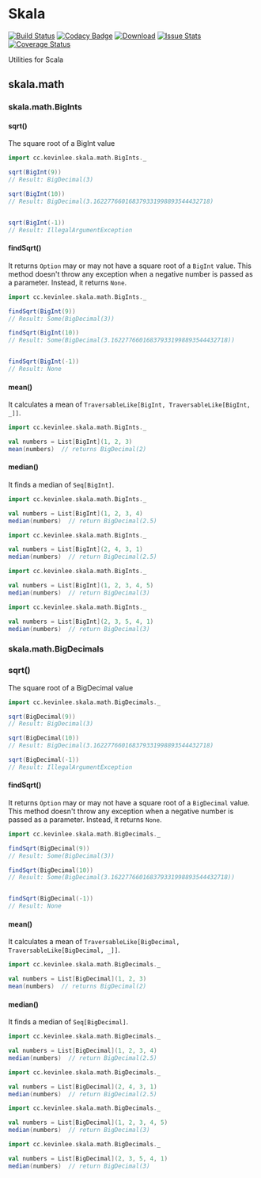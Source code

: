 Skala
=====
[![Build Status](https://travis-ci.org/Kevin-Lee/skala.svg)](https://travis-ci.org/Kevin-Lee/skala)
[![Codacy Badge](https://www.codacy.com/project/badge/6918a01879ce4870b7210f0f1c0bef18)](https://www.codacy.com/app/kevin-lee/skala)
[![Download](https://api.bintray.com/packages/kevinlee/maven/skala/images/download.svg)](https://bintray.com/kevinlee/maven/skala/_latestVersion)
[![Issue Stats](http://www.issuestats.com/github/Kevin-Lee/skala/badge/issue)](http://www.issuestats.com/github/Kevin-Lee/skala)
[![Coverage Status](https://coveralls.io/repos/Kevin-Lee/skala/badge.svg)](https://coveralls.io/r/Kevin-Lee/skala)

Utilities for Scala

## skala.math

### skala.math.BigInts

#### sqrt()
The square root of a BigInt value

```scala
import cc.kevinlee.skala.math.BigInts._

sqrt(BigInt(9))
// Result: BigDecimal(3)

sqrt(BigInt(10))
// Result: BigDecimal(3.162277660168379331998893544432718)


sqrt(BigInt(-1))
// Result: IllegalArgumentException
```

#### findSqrt()
It returns `Option` may or may not have a square root of a `BigInt` value. This method doesn't throw any exception when a negative number is passed as a parameter. Instead, it returns `None`.

```scala
import cc.kevinlee.skala.math.BigInts._

findSqrt(BigInt(9))
// Result: Some(BigDecimal(3))

findSqrt(BigInt(10))
// Result: Some(BigDecimal(3.162277660168379331998893544432718))


findSqrt(BigInt(-1))
// Result: None
```

#### mean()
It calculates a mean of `TraversableLike[BigInt, TraversableLike[BigInt, _]]`.

```scala
import cc.kevinlee.skala.math.BigInts._

val numbers = List[BigInt](1, 2, 3)
mean(numbers)  // returns BigDecimal(2)
```

#### median()
It finds a median of `Seq[BigInt]`.

```scala
import cc.kevinlee.skala.math.BigInts._

val numbers = List[BigInt](1, 2, 3, 4)
median(numbers)  // return BigDecimal(2.5)
```

```scala
import cc.kevinlee.skala.math.BigInts._

val numbers = List[BigInt](2, 4, 3, 1)
median(numbers)  // return BigDecimal(2.5)
```

```scala
import cc.kevinlee.skala.math.BigInts._

val numbers = List[BigInt](1, 2, 3, 4, 5)
median(numbers)  // return BigDecimal(3)
```

```scala
import cc.kevinlee.skala.math.BigInts._

val numbers = List[BigInt](2, 3, 5, 4, 1)
median(numbers)  // return BigDecimal(3)
```


### skala.math.BigDecimals

### sqrt()
The square root of a BigDecimal value

```scala
import cc.kevinlee.skala.math.BigDecimals._

sqrt(BigDecimal(9))
// Result: BigDecimal(3)

sqrt(BigDecimal(10))
// Result: BigDecimal(3.162277660168379331998893544432718)

sqrt(BigDecimal(-1))
// Result: IllegalArgumentException
```

#### findSqrt()
It returns `Option` may or may not have a square root of a `BigDecimal` value. This method doesn't throw any exception when a negative number is passed as a parameter. Instead, it returns `None`.

```scala
import cc.kevinlee.skala.math.BigDecimals._

findSqrt(BigDecimal(9))
// Result: Some(BigDecimal(3))

findSqrt(BigDecimal(10))
// Result: Some(BigDecimal(3.162277660168379331998893544432718))


findSqrt(BigDecimal(-1))
// Result: None
```

#### mean()
It calculates a mean of `TraversableLike[BigDecimal, TraversableLike[BigDecimal, _]]`.

```scala
import cc.kevinlee.skala.math.BigDecimals._

val numbers = List[BigDecimal](1, 2, 3)
mean(numbers)  // returns BigDecimal(2)
```

#### median()
It finds a median of `Seq[BigDecimal]`.

```scala
import cc.kevinlee.skala.math.BigDecimals._

val numbers = List[BigDecimal](1, 2, 3, 4)
median(numbers)  // return BigDecimal(2.5)
```

```scala
import cc.kevinlee.skala.math.BigDecimals._

val numbers = List[BigDecimal](2, 4, 3, 1)
median(numbers)  // return BigDecimal(2.5)
```

```scala
import cc.kevinlee.skala.math.BigDecimals._

val numbers = List[BigDecimal](1, 2, 3, 4, 5)
median(numbers)  // return BigDecimal(3)
```

```scala
import cc.kevinlee.skala.math.BigDecimals._

val numbers = List[BigDecimal](2, 3, 5, 4, 1)
median(numbers)  // return BigDecimal(3)
```
